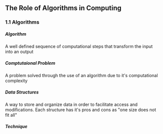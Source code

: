 ## The Role of Algorithms in Computing

### 1.1 Algorithms
##### Algorithm
A well defined sequence of computational steps that transform the input into an output

##### Comptutaional Problem
A problem solved through the use of an algorithm due to it's computational complexity

##### Data Structures
A way to store and organize data in order to facilitate access and modifications. Each structure has it's pros and cons as "one size does not fit all"

##### Technique
